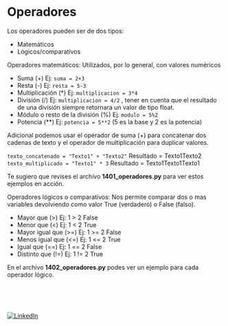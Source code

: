 # Operadores
Los operadores pueden ser de dos tipos:
* Matemáticos
* Lógicos/comparativos

Operadores matemáticos:
Utilizados, por lo general, con valores numéricos
* Suma (+) Ej: `suma = 2+3`
* Resta (-) Ej: `resta = 5-3`
* Multiplicación (*) Ej: `multiplicacion = 3*4`
* División (/) Ej: `multiplicacion = 4/2` , tener en cuenta que el resultado de una división siempre retornara un valor de tipo float.
* Módulo o resto de la división (%) Ej: `modulo = 5%2`
* Potencia (**) Ej: `potencia = 5**2` (5 es la base y 2 es la potencia)

Adicional podemos usar el operador de suma (+) para concatenar dos cadenas de texto y el operador de multiplicación para duplicar valores.

`texto_concatenado = "Texto1" + "Texto2"`
Resultado = Texto1Texto2
`texto_multiplicado = "Texto1" * 3`
Resultado = Texto1Texto1Texto1

Te sugiero que revises el archivo **1401_operadores.py** para ver estos ejemplos en acción.

Operadores lógicos o comparativos:
Nos permite comparar dos o mas variables devolviendo como valor True (verdadero) o False (falso).
* Mayor que (>) Ej: 1 > 2 False
* Menor que (<) Ej: 1 < 2 True
* Mayor igual que (>=) Ej: 1 >= 2 False
* Menos igual que (<=) Ej: 1 <= 2 True
* Igual que (==) Ej: 1 == 2 False
* Distinto que (!=) Ej: 1 != 2 True

En el archivo **1402_operadores.py** podes ver un ejemplo para cada operador lógico.

<br>
<br>
<br>

[![LinkedIn](https://img.shields.io/badge/LinkedIn-Martin_Ferraguti-0077B5?style=for-the-badge&logo=linkedin&logoColor=white&labelColor=101010)](https://www.linkedin.com/in/martin-ferraguti/)